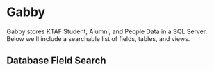 # Gabby

Gabby stores KTAF Student, Alumni, and People Data in a SQL Server. Below we'll include a searchable list of fields, tables, and views.

## Database Field Search

<script type='text/javascript' src='https://tableau.kipp.org/javascripts/api/viz_v1.js'></script><div class='tableauPlaceholder' style='width: 1000px; height: 850px;'><object class='tableauViz' width='1000' height='850' style='display:none;'><param name='host_url' value='https%3A%2F%2Ftableau.kipp.org%2F' /> <param name='embed_code_version' value='3' /> <param name='site_root' value='&#47;t&#47;KIPPNJ' /><param name='name' value='column_lookup&#47;FieldSearch' /><param name='tabs' value='yes' /><param name='toolbar' value='yes' /><param name='showAppBanner' value='false' /></object></div>


